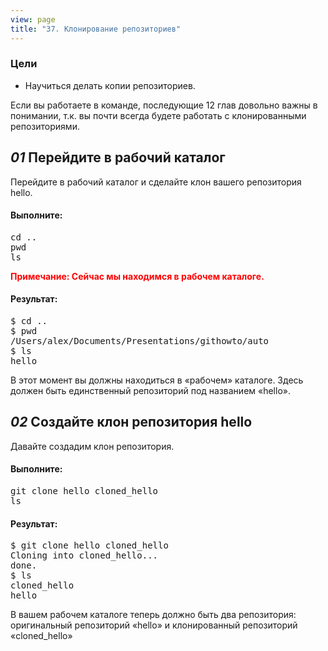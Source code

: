 ```yaml
---
view: page
title: "37. Клонирование репозиториев"
---
```


<h3>Цели</h3>

<ul><li>Научиться делать копии репозиториев.</li></ul>

<p>Если вы работаете в команде, последующие 12 глав довольно важны в понимании, т.к. вы почти всегда будете работать с клонированными репозиториями.</p>

<h2><em>01</em> Перейдите в рабочий каталог</h2>

<p>Перейдите в рабочий каталог и сделайте клон вашего репозитория hello.</p>

<h4 class="h4-pre">Выполните:</h4>

<pre class="instructions">cd ..
pwd
ls</pre>

<p style="color:red;"><strong><span class="caps">Примечание</span>: Сейчас мы находимся  в рабочем каталоге.</strong></p>

<h4 class="h4-pre">Результат:</h4>

<pre class="sample">$ cd ..
$ pwd
/Users/alex/Documents/Presentations/githowto/auto
$ ls
hello</pre>

<p>В этот момент вы должны находиться в «рабочем» каталоге. Здесь должен быть единственный репозиторий под названием «hello».</p>

<h2><em>02</em> Создайте клон репозитория hello</h2>

<p>Давайте создадим клон репозитория.</p>

<h4 class="h4-pre">Выполните:</h4>

<pre class="instructions">git clone hello cloned_hello
ls</pre>

<h4 class="h4-pre">Результат:</h4>

<pre class="sample">$ git clone hello cloned_hello
Cloning into cloned_hello...
done.
$ ls
cloned_hello
hello</pre>

<p>В вашем рабочем каталоге теперь должно быть два репозитория: оригинальный репозиторий «hello» и клонированный репозиторий «cloned_hello»</p>